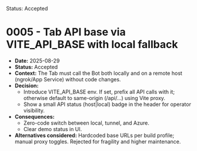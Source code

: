 Status: Accepted
# 0005 - Tab API base via VITE_API_BASE with local fallback

- **Date:** 2025-08-29
- **Status:** Accepted
- **Context:** The Tab must call the Bot both locally and on a remote host (ngrok/App Service) without code changes.
- **Decision:**
  - Introduce VITE_API_BASE env. If set, prefix all API calls with it; otherwise default to same-origin (/api/...) using Vite proxy.
  - Show a small API status (host|local) badge in the header for operator visibility.
- **Consequences:**
  - Zero-code switch between local, tunnel, and Azure.
  - Clear demo status in UI.
- **Alternatives considered:** Hardcoded base URLs per build profile; manual proxy toggles. Rejected for fragility and higher maintenance.
